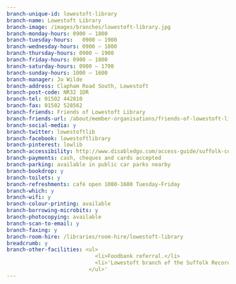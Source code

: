 ```yaml
---
branch-unique-id: lowestoft-library
branch-name: Lowestoft Library
branch-image: /images/branches/lowestoft-library.jpg
branch-monday-hours: 0900 – 1800
branch-tuesday-hours:	0900 – 1900
branch-wednesday-hours: 0900 – 1800
branch-thursday-hours: 0900 – 1900
branch-friday-hours: 0900 – 1800
branch-saturday-hours: 0900 – 1700
branch-sunday-hours: 1000 – 1600
branch-manager: Jo Wilde
branch-address: Clapham Road South, Lowestoft
branch-post-code: NR32 1DR
branch-tel: 01502 442810
branch-fax: 01502 528562
branch-friends: Friends of Lowestoft Library
branch-friends-url: /about/member-organisations/friends-of-lowestoft-library
branch-social-media: y
branch-twitter: lowestoftlib
branch-facebook: lowestoftlibrary
branch-pinterest: lowlib
branch-accessibility: http://www.disabledgo.com/access-guide/suffolk-county-council/lowestoft-library-2
branch-payments: cash, cheques and cards accepted
branch-parking: available in public car parks nearby
branch-bookdrop: y
branch-toilets: y
branch-refreshments: café open 1000-1600 Tuesday-Friday
branch-which: y
branch-wifi: y
branch-colour-printing: available
branch-borrowing-microbits: y
branch-photocopying: available
branch-scan-to-email: y
branch-faxing: y
branch-room-hire: /libraries/room-hire/lowestoft-library
breadcrumb: y
branch-other-facilities: <ul>
                            <li>Foodbank referral.</li>
                            <li>'Lowestoft branch of the Suffolk Record Office on the first floor. See the <a class="blue" href="https://www.suffolkarchives.co.uk/planning-your-visit/suffolk-record-office-branches/lowestoft-branch/">Suffolk Record Office website</a> for opening hours and contact details.</li>
                          </ul>'
---
```

